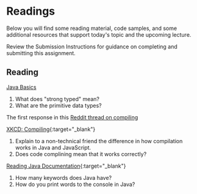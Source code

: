 # Readings

Below you will find some reading material, code samples, and some additional resources that support today's topic and the upcoming lecture.

Review the Submission Instructions for guidance on completing and submitting this assignment.

## Reading

[Java Basics](https://docs.oracle.com/javase/tutorial/java/nutsandbolts/index.html)

1. What does "strong typed" mean?
2. What are the primitive data types?

The first response in this [Reddit thread on compiling](https://www.reddit.com/r/explainlikeimfive/comments/233dq5/eli5_what_does_it_mean_to_compile_code/)

[XKCD: Compiling](https://xkcd.com/303/){:target="_blank"}

1. Explain to a non-technical friend the difference in how compilation works in Java and JavaScript.
2. Does code complining mean that it works correctly?

[Reading Java Documentation](https://www.dummies.com/programming/java/making-sense-of-javas-api-documentation/){:target="_blank"}

1. How many keywords does Java have?
2. How do you print words to the console in Java?
